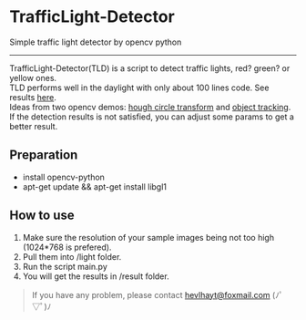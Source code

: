 # TrafficLight-Detector
Simple traffic light detector by opencv python
***
TrafficLight-Detector(TLD) is a script to detect traffic lights, red? green? or yellow ones.  
TLD performs well in the daylight with only about 100 lines code. See results [here](light).  
Ideas from two opencv demos: [hough circle transform](http://opencv-python-tutroals.readthedocs.io/en/latest/py_tutorials/py_imgproc/py_houghcircles/py_houghcircles.html#hough-circles) and [object tracking](http://opencv-python-tutroals.readthedocs.io/en/latest/py_tutorials/py_imgproc/py_colorspaces/py_colorspaces.html).  
If the detection results is not satisfied, you can adjust some params to get a better result.

## Preparation
- install opencv-python
- apt-get update && apt-get install libgl1

## How to use
1. Make sure the resolution of your sample images being not too high (1024*768 is prefered).
2. Pull them into /light folder.
3. Run the script main.py
4. You will get the results in /result folder.


> If you have any problem, please contact hevlhayt@foxmail.com (ﾉﾟ▽ﾟ)ﾉ


